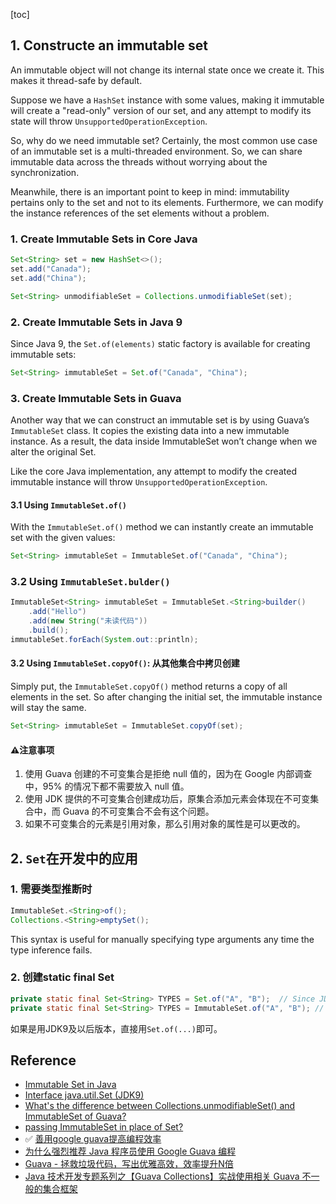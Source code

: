 [toc]

## 1. Constructe an immutable set
An immutable object will not change its internal state once we create it. This makes it thread-safe by default. 

Suppose we have a `HashSet` instance with some values, making it immutable will create a "read-only" version of our set, and any attempt to modify its state will throw `UnsupportedOperationException`.

So, why do we need immutable set? Certainly, the most common use case of an immutable set is a multi-threaded environment. So, we can share immutable data across the threads without worrying about the synchronization.

Meanwhile, there is an important point to keep in mind: immutability pertains only to the set and not to its elements. Furthermore, we can modify the instance references of the set elements without a problem.


### 1. Create Immutable Sets in Core Java
```java
Set<String> set = new HashSet<>();
set.add("Canada");
set.add("China");

Set<String> unmodifiableSet = Collections.unmodifiableSet(set);
```

### 2. Create Immutable Sets in Java 9
Since Java 9, the `Set.of(elements)` static factory is available for creating immutable sets:
```java
Set<String> immutableSet = Set.of("Canada", "China");
```

### 3. Create Immutable Sets in Guava
Another way that we can construct an immutable set is by using Guava’s `ImmutableSet` class. It copies the existing data into a new immutable instance. As a result, the data inside ImmutableSet won’t change when we alter the original Set.

Like the core Java implementation, any attempt to modify the created immutable instance will throw `UnsupportedOperationException`.

#### 3.1 Using `ImmutableSet.of()`
With the `ImmutableSet.of()` method we can instantly create an immutable set with the given values:
```java
Set<String> immutableSet = ImmutableSet.of("Canada", "China");
```

### 3.2 Using `ImmutableSet.bulder()`
```java
ImmutableSet<String> immutableSet = ImmutableSet.<String>builder()
    .add("Hello")
    .add(new String("未读代码"))
    .build();
immutableSet.forEach(System.out::println);
```

#### 3.2 Using `ImmutableSet.copyOf()`: 从其他集合中拷贝创建 
Simply put, the `ImmutableSet.copyOf()` method returns a copy of all elements in the set. So after changing the initial set, the immutable instance will stay the same.
```java
Set<String> immutableSet = ImmutableSet.copyOf(set);
```

#### ⚠️注意事项
1. 使用 Guava 创建的不可变集合是拒绝 null 值的，因为在 Google 内部调查中，95% 的情况下都不需要放入 null 值。
2. 使用 JDK 提供的不可变集合创建成功后，原集合添加元素会体现在不可变集合中，而 Guava 的不可变集合不会有这个问题。
3. 如果不可变集合的元素是引用对象，那么引用对象的属性是可以更改的。


## 2. `Set`在开发中的应用
### 1. 需要类型推断时
```java
ImmutableSet.<String>of();
Collections.<String>emptySet();
```
This syntax is useful for manually specifying type arguments any time the type inference fails.

### 2. 创建static final Set
```java
private static final Set<String> TYPES = Set.of("A", "B");  // Since JDK9
private static final Set<String> TYPES = ImmutableSet.of("A", "B"); // With Guava
```
如果是用JDK9及以后版本，直接用`Set.of(...)`即可。


## Reference
* [Immutable Set in Java](https://www.baeldung.com/java-immutable-set)
* [Interface java.util.Set<E> (JDK9)](https://docs.oracle.com/javase/9/docs/api/java/util/Set.html)
* [What's the difference between Collections.unmodifiableSet() and ImmutableSet of Guava?](https://stackoverflow.com/questions/5611324/whats-the-difference-between-collections-unmodifiableset-and-immutableset-of)
* [passing ImmutableSet in place of Set?](https://stackoverflow.com/questions/2149235/passing-immutableset-in-place-of-set)
* ✅ [善用google guava提高编程效率](https://vincentruan.github.io/2020/03/18/%E5%96%84%E7%94%A8google-guava%E6%8F%90%E9%AB%98%E7%BC%96%E7%A8%8B%E6%95%88%E7%8E%87/)
* [为什么强烈推荐 Java 程序员使用 Google Guava 编程](https://zhuanlan.zhihu.com/p/111434404)
* [Guava - 拯救垃圾代码，写出优雅高效，效率提升N倍](https://www.51cto.com/article/630601.html)
* [Java 技术开发专题系列之【Guava Collections】实战使用相关 Guava 不一般的集合框架](https://xie.infoq.cn/article/687ecdffb8d7e71a9b3181a7a)